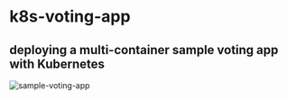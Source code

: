 # k8s-voting-app  
## deploying a multi-container sample voting app with Kubernetes  

![sample-voting-app](https://user-images.githubusercontent.com/104821662/221395222-994296e7-4fa8-417b-85b1-0e4204b36e95.png)
